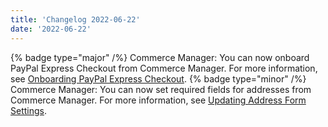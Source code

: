 ```yaml
---
title: 'Changelog 2022-06-22'
date: '2022-06-22'
---
```

{% badge type="major" /%} Commerce Manager: You can now onboard PayPal Express Checkout from Commerce Manager. For more information, see [Onboarding PayPal Express Checkout](/docs/commerce-cloud/payments/payment-gateway-cm).
{% badge type="minor" /%} Commerce Manager: You can now set required fields for addresses from Commerce Manager. For more information, see [Updating Address Form Settings](/docs/commerce-cloud/customer-management/manage-customers#updating-address-form-settings).
